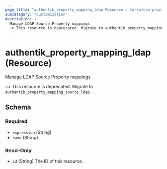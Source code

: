 ```yaml
---
page_title: "authentik_property_mapping_ldap Resource - terraform-provider-authentik"
subcategory: "Customization"
description: |-
  Manage LDAP Source Property mappings
  ~> This resource is deprecated. Migrate to authentik_property_mapping_source_ldap.
---
```


# authentik_property_mapping_ldap (Resource)

Manage LDAP Source Property mappings

~> This resource is deprecated. Migrate to `authentik_property_mapping_source_ldap`.



<!-- schema generated by tfplugindocs -->
## Schema

### Required

- `expression` (String)
- `name` (String)

### Read-Only

- `id` (String) The ID of this resource.
